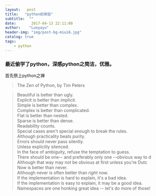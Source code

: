```yaml
---
layout:   post 
title:   "python初体验"
subtitle:  ""
date:       2017-04-13 22:11:00
author:    "Luoyayu"
header-img: "img/post-bg-miui6.jpg"
catalog: true
tags:
    - python
---
```


### 最近偷学了python，深感python之简洁，优雅。
首先祭上python之禅
>The Zen of Python, by Tim Peters

>Beautiful is better than ugly.  
Explicit is better than implicit.  
Simple is better than complex.  
Complex is better than complicated.  
Flat is better than nested.  
Sparse is better than dense.  
Readability counts.  
Special cases aren't special enough to break the rules.   
Although practicality beats purity.  
Errors should never pass silently.  
Unless explicitly silenced.   
In the face of ambiguity, refuse the temptation to guess.  
There should be one-- and preferably only one --obvious way to d  
Although that way may not be obvious at first unless you're Dutc  
Now is better than never.  
Although never is often better than *right* now.  
If the implementation is hard to explain, it's a bad idea.  
If the implementation is easy to explain, it may be a good idea.  
Namespaces are one honking great idea -- let's do more of those!  

